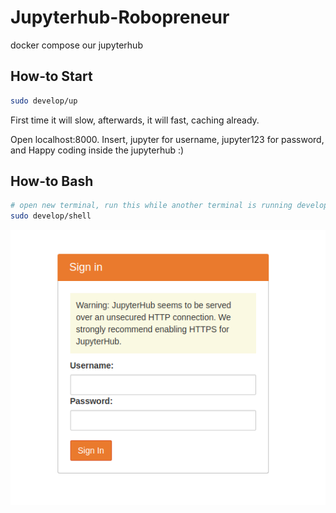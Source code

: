 # Jupyterhub-Robopreneur

docker compose our jupyterhub

## How-to Start
```bash
sudo develop/up
```

First time it will slow, afterwards, it will fast, caching already.

Open localhost:8000. Insert, jupyter for username, jupyter123 for password, and Happy coding inside the jupyterhub :)

## How-to Bash
```bash
# open new terminal, run this while another terminal is running develop/up
sudo develop/shell
```

![alt text](jupyterhub.png)
